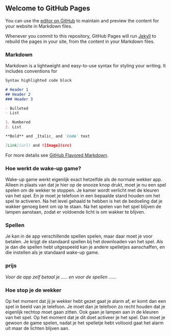 ## Welcome to GitHub Pages

You can use the [editor on GitHub](https://github.com/Meridiaan-College/slimmewekker/edit/gh-pages/index.md) to maintain and preview the content for your website in Markdown files.

Whenever you commit to this repository, GitHub Pages will run [Jekyll](https://jekyllrb.com/) to rebuild the pages in your site, from the content in your Markdown files.

### Markdown

Markdown is a lightweight and easy-to-use syntax for styling your writing. It includes conventions for

```markdown
Syntax highlighted code block

# Header 1
## Header 2
### Header 3

- Bulleted
- List

1. Numbered
2. List

**Bold** and _Italic_ and `Code` text

[Link](url) and ![Image](src)
```

For more details see [GitHub Flavored Markdown](https://guides.github.com/features/mastering-markdown/).
### Hoe werkt de wake-up game?
Wake-up game werkt eigenlijk exact hetzelfde als de normale wekker app. Alleen in plaats van dat je hier op de snooze knop drukt, moet je nu een spel spelen om de wekker te stoppen. Je kamer wordt verlicht met de kleuren van het spel. En je moet je telefoon in een bepaalde stand houden om het spel te activeren. Na het level gehaald te hebben is het de bedoeling dat je wakker genoeg bent om op te staan. Na het spelen van het spel blijven de lampen aanstaan, zodat er voldoende licht is om wakker te blijven.
### Spellen
Je kan in de app verschillende spellen spelen, maar daar moet je voor betalen. Je krijgt de standaard spellen bij het downloaden van het spel. Als je dan die spellen hebt uitgespeeld kan je andere spelletjes aanschaffen, en die instellen als je standaard wake-up game. 
### prijs
_Voor de app zelf betaal je ..... en voor de spellen ......_
### Hoe stop je de wekker
Op  het moment dat jij je wekker hebt gezet gaat je alarm af, er komt dan een spel in beeld van je telefoon. Je moet dan je telefoon zo recht houden dat je eigenlijk rechtop moet gaan zitten. Ook gaan je lampen aan in de kleuren van het spel. Op het moment dat je dit doet activeer je het spel. Dan moet je gewoon de game spelen, nadat je het spelletje hebt voltooid gaat het alarm uit maar de lichten blijven aan.
